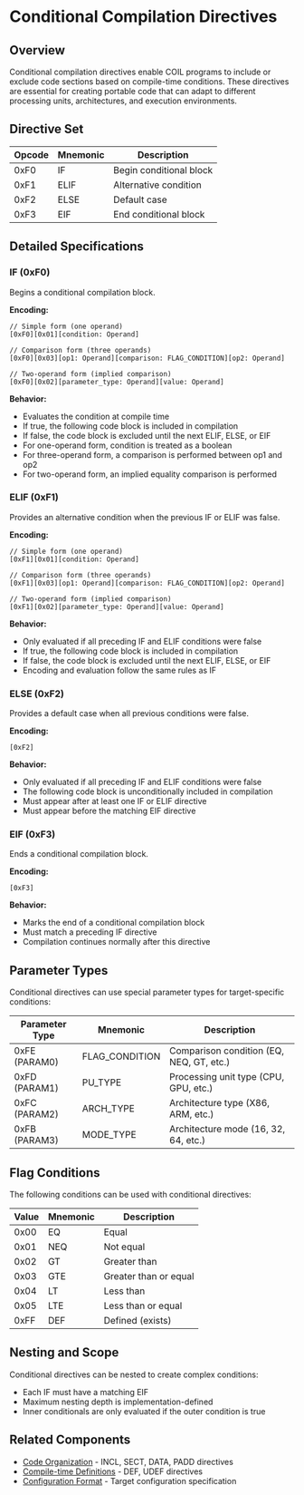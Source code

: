 # Conditional Compilation Directives

## Overview

Conditional compilation directives enable COIL programs to include or exclude code sections based on compile-time conditions. These directives are essential for creating portable code that can adapt to different processing units, architectures, and execution environments.

## Directive Set

| Opcode | Mnemonic | Description |
|--------|----------|-------------|
| 0xF0   | IF       | Begin conditional block |
| 0xF1   | ELIF     | Alternative condition |
| 0xF2   | ELSE     | Default case |
| 0xF3   | EIF      | End conditional block |

## Detailed Specifications

### IF (0xF0)

Begins a conditional compilation block.

**Encoding:**
```
// Simple form (one operand)
[0xF0][0x01][condition: Operand]

// Comparison form (three operands)
[0xF0][0x03][op1: Operand][comparison: FLAG_CONDITION][op2: Operand]

// Two-operand form (implied comparison)
[0xF0][0x02][parameter_type: Operand][value: Operand]
```

**Behavior:**
- Evaluates the condition at compile time
- If true, the following code block is included in compilation
- If false, the code block is excluded until the next ELIF, ELSE, or EIF
- For one-operand form, condition is treated as a boolean
- For three-operand form, a comparison is performed between op1 and op2
- For two-operand form, an implied equality comparison is performed

### ELIF (0xF1)

Provides an alternative condition when the previous IF or ELIF was false.

**Encoding:**
```
// Simple form (one operand)
[0xF1][0x01][condition: Operand]

// Comparison form (three operands)
[0xF1][0x03][op1: Operand][comparison: FLAG_CONDITION][op2: Operand]

// Two-operand form (implied comparison)
[0xF1][0x02][parameter_type: Operand][value: Operand]
```

**Behavior:**
- Only evaluated if all preceding IF and ELIF conditions were false
- If true, the following code block is included in compilation
- If false, the code block is excluded until the next ELIF, ELSE, or EIF
- Encoding and evaluation follow the same rules as IF

### ELSE (0xF2)

Provides a default case when all previous conditions were false.

**Encoding:**
```
[0xF2]
```

**Behavior:**
- Only evaluated if all preceding IF and ELIF conditions were false
- The following code block is unconditionally included in compilation
- Must appear after at least one IF or ELIF directive
- Must appear before the matching EIF directive

### EIF (0xF3)

Ends a conditional compilation block.

**Encoding:**
```
[0xF3]
```

**Behavior:**
- Marks the end of a conditional compilation block
- Must match a preceding IF directive
- Compilation continues normally after this directive

## Parameter Types

Conditional directives can use special parameter types for target-specific conditions:

| Parameter Type | Mnemonic | Description |
|----------------|----------|-------------|
| 0xFE (PARAM0)  | FLAG_CONDITION | Comparison condition (EQ, NEQ, GT, etc.) |
| 0xFD (PARAM1)  | PU_TYPE       | Processing unit type (CPU, GPU, etc.) |
| 0xFC (PARAM2)  | ARCH_TYPE     | Architecture type (X86, ARM, etc.) |
| 0xFB (PARAM3)  | MODE_TYPE     | Architecture mode (16, 32, 64, etc.) |

## Flag Conditions

The following conditions can be used with conditional directives:

| Value | Mnemonic | Description |
|-------|----------|-------------|
| 0x00  | EQ       | Equal |
| 0x01  | NEQ      | Not equal |
| 0x02  | GT       | Greater than |
| 0x03  | GTE      | Greater than or equal |
| 0x04  | LT       | Less than |
| 0x05  | LTE      | Less than or equal |
| 0xFF  | DEF      | Defined (exists) |

## Nesting and Scope

Conditional directives can be nested to create complex conditions:

- Each IF must have a matching EIF
- Maximum nesting depth is implementation-defined
- Inner conditionals are only evaluated if the outer condition is true

## Related Components

- [Code Organization](./code-organization.md) - INCL, SECT, DATA, PADD directives
- [Compile-time Definitions](./compile-time-definitions.md) - DEF, UDEF directives
- [Configuration Format](../core/config-format.md) - Target configuration specification